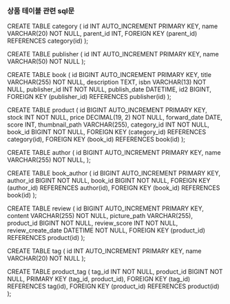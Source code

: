 ### 상품 테이블 관련 sql문

CREATE TABLE category (
    id INT AUTO_INCREMENT PRIMARY KEY,
    name VARCHAR(20) NOT NULL,
    parent_id INT,
    FOREIGN KEY (parent_id) REFERENCES category(id)
);

CREATE TABLE publisher (
    id INT AUTO_INCREMENT PRIMARY KEY,
    name VARCHAR(50) NOT NULL
);

CREATE TABLE book (
    id BIGINT AUTO_INCREMENT PRIMARY KEY,
    title VARCHAR(255) NOT NULL,
    description TEXT,
    isbn VARCHAR(13) NOT NULL,
    publisher_id INT NOT NULL,
    publish_date DATETIME,
    id2 BIGINT,
    FOREIGN KEY (publisher_id) REFERENCES publisher(id)
);

CREATE TABLE product (
    id BIGINT AUTO_INCREMENT PRIMARY KEY,
    stock INT NOT NULL,
    price DECIMAL(19, 2) NOT NULL,
    forward_date DATE,
    score INT,
    thumbnail_path VARCHAR(255),
    category_id INT NOT NULL,
    book_id BIGINT NOT NULL,
    FOREIGN KEY (category_id) REFERENCES category(id),
    FOREIGN KEY (book_id) REFERENCES book(id)
);

CREATE TABLE author (
    id BIGINT AUTO_INCREMENT PRIMARY KEY,
    name VARCHAR(255) NOT NULL,
);

CREATE TABLE book_author (
    id BIGINT AUTO_INCREMENT PRIMARY KEY,
    author_id BIGINT NOT NULL,
    book_id BIGINT NOT NULL,
    FOREIGN KEY (author_id) REFERENCES author(id),
    FOREIGN KEY (book_id) REFERENCES book(id)
);

CREATE TABLE review (
    id BIGINT AUTO_INCREMENT PRIMARY KEY,
    content VARCHAR(255) NOT NULL,
    picture_path VARCHAR(255),
    product_id BIGINT NOT NULL,
    review_score INT NOT NULL,
    review_create_date DATETIME NOT NULL,
    FOREIGN KEY (product_id) REFERENCES product(id)
);

CREATE TABLE tag (
    id INT AUTO_INCREMENT PRIMARY KEY,
    name VARCHAR(20) NOT NULL
);

CREATE TABLE product_tag (
    tag_id INT NOT NULL,
    product_id BIGINT NOT NULL,
    PRIMARY KEY (tag_id, product_id),
    FOREIGN KEY (tag_id) REFERENCES tag(id),
    FOREIGN KEY (product_id) REFERENCES product(id)
);
